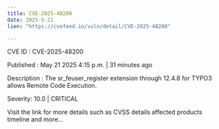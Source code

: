 ```yaml
---
title: CVE-2025-48200
date: 2025-5-21
lien: "https://cvefeed.io/vuln/detail/CVE-2025-48200"

---
```


CVE ID : CVE-2025-48200

Published :  May 21
2025
4:15 p.m. | 31 minutes ago

Description : The sr_feuser_register extension through 12.4.8 for TYPO3 allows Remote Code Execution.

Severity: 10.0 | CRITICAL

Visit the link for more details
such as CVSS details
affected products
timeline
and more...
